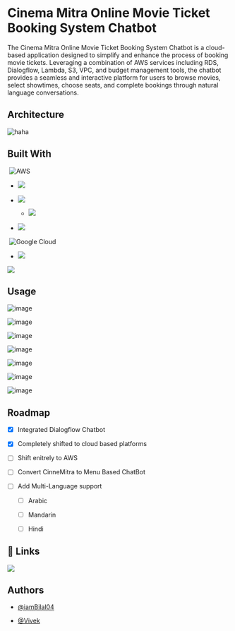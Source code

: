 
# Cinema Mitra Online Movie Ticket Booking System Chatbot

The Cinema Mitra Online Movie Ticket Booking System Chatbot is a cloud-based application designed to simplify and enhance the process of booking movie tickets. Leveraging a combination of AWS services including RDS, Dialogflow, Lambda, S3, VPC, and budget management tools, the chatbot provides a seamless and interactive platform for users to browse movies, select showtimes, choose seats, and complete bookings through natural language conversations.


## Architecture

![haha](https://github.com/iamBilal04/book-NOT-myShow/assets/110116638/a2523c2e-a319-4f84-a97e-2b5c50c2ea49)
## Built With

&nbsp;![AWS](https://img.shields.io/badge/AWS-%23FF9900.svg?style=for-the-badge&logo=amazon-aws&logoColor=white)

+ ![](https://img.shields.io/badge/-AWS%20Lambda-white?style=flat&logo=awslambda&link=https%3A%2F%2Faws.amazon.com%2Flambda%2F)

- ![](https://img.shields.io/badge/-AWS%20RDS-white?style=flat&logo=amazonrds&link=https%3A%2F%2Faws.amazon.com%2Frds%2F)

    - ![](https://img.shields.io/badge/-AWS%20RDS%20MySQL-white?style=flat&logo=mysql&link=https%3A%2F%2Faws.amazon.com%2Frds%2Fmysql%2F)

+ ![](https://img.shields.io/badge/-AWS%20S3%20Bucket-white?style=flat&logo=amazons3&link=https%3A%2F%2Faws.amazon.com%2Fs3%2F)


&nbsp;![Google Cloud](https://img.shields.io/badge/GoogleCloud-%234285F4.svg?style=for-the-badge&logo=google-cloud&logoColor=white)

+ ![](https://img.shields.io/badge/-Dialogflow-white?style=flat&logo=dialogflow&link=https%3A%2F%2Fcloud.google.com%2Fdialogflow)


![](https://img.shields.io/badge/-Python-yellow?style=flat&logo=python&link=https%3A%2F%2Fwww.python.org%2F)


## Usage

![image](https://github.com/iamBilal04/book-NOT-myShow/assets/110116638/1d5d8471-c6ad-45a1-bcc5-5477d0bece4f)

![image](https://github.com/iamBilal04/book-NOT-myShow/assets/110116638/b37dcb43-8ac5-4c5f-b335-c23a6517c82a)

![image](https://github.com/iamBilal04/book-NOT-myShow/assets/110116638/33a32875-e96b-4495-aff7-a2cd571d5fd5)

![image](https://github.com/iamBilal04/book-NOT-myShow/assets/110116638/1d5d12aa-a187-4348-9670-1abfb52849d1)

![image](https://github.com/iamBilal04/book-NOT-myShow/assets/110116638/1f0ad4bf-7815-40db-85a5-9b6b0c157730)

![image](https://github.com/iamBilal04/book-NOT-myShow/assets/110116638/8bc7e5d8-a76d-47b8-b983-b203cb8c37b1)

![image](https://github.com/iamBilal04/book-NOT-myShow/assets/110116638/91bc1d53-82b4-4cca-9882-7150d4016005)
## Roadmap

+ [x] Integrated Dialogflow Chatbot

+ [x] Completely shifted to cloud based platforms

+ [ ] Shift enitrely to AWS

+ [ ]  Convert CinneMitra to Menu Based ChatBot

- [ ] Add Multi-Language support
    - [ ]  Arabic
    - [ ]  Mandarin
    - [ ]  Hindi


## 🔗 Links

![](https://img.shields.io/badge/-bookNOTmyShow-red?style=flat&logoSize=auto&link=https%3A%2F%2Fbook-not-my-show.s3.ap-south-1.amazonaws.com%2Findex.html)



## Authors

- [@iamBilal04](https://github.com/iamBilal04)

- [@Vivek](https://www.github.com/Viv696969)

